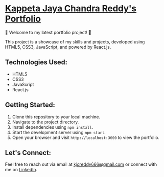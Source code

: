 # [Kappeta Jaya Chandra Reddy's Portfolio](https://kjcreddy666.github.io/portfolio/)

🚀 Welcome to my latest portfolio project! 🚀

This project is a showcase of my skills and projects, developed using HTML5, CSS3, JavaScript, and powered by React.js.


## Technologies Used:

- HTML5
- CSS3
- JavaScript
- React.js

## Getting Started:

1. Clone this repository to your local machine.
2. Navigate to the project directory.
3. Install dependencies using `npm install`.
4. Start the development server using `npm start`.
5. Open your browser and visit `http://localhost:3000` to view the portfolio.

## Let's Connect:

Feel free to reach out via email at [kjcreddy666@gmail.com](mailto:your.email@example.com) or connect with me on [LinkedIn](https://www.linkedin.com/in/kjcreddy666/).

